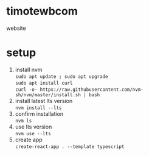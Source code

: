 # timotewbcom
website

# setup
1. install nvm
<br>`sudo apt update ; sudo apt upgrade`
<br>`sudo apt install curl`
<br>`curl -o- https://raw.githubusercontent.com/nvm-sh/nvm/master/install.sh | bash`
2. install latest lts version
<br>`nvm install --lts`
3. confirm installation
<br>`nvm ls`
4. use lts version
<br>`nvm use --lts`
5. create app
<br>`create-react-app . --template typescript`